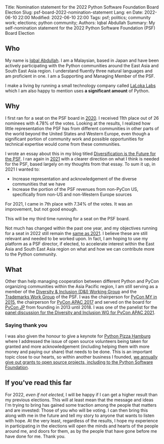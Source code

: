 Title: Nomination statement for the 2022 Python Software Foundation Board Election
Slug: psf-board-2022-nomination-statement
Lang: en
Date: 2022-06-10 22:00
Modified: 2022-06-10 22:00
Tags: psf; politics; community work; elections; python community;
Authors: Iqbal Abdullah
Summary: My self-nomination statement for the 2022 Python Software Foundation (PSF) Board Election

## Who

My name is [Iqbal Abdullah](https://twitter.com/iqbalabd). I am a Malaysian, based in Japan and have been actively participating with the Python communities around the East Asia and South East Asia region.
I understand fluently three natural languages and am proficient in one. I am a Supporting and Managing Member of the PSF.

I make a living by running a small technology company called [LaLoka Labs](https://lalokalabs.co/en/) which I am also happy to mention uses **a significant amount** of Python.

## Why

I first ran for a seat on the PSF board in [2020](https://www.python.org/nominations/elections/2020-python-software-foundation-board/nominees/iqbal-abdullah/).
I received 11th place out of 26 nominees with 4.78% of the votes. Looking at the results, I realized how little representation the PSF has from different communities in other parts of
the world beyond the United States and Western Europe, even though a significant portion of community work and possible opportunities for technical expertise would come from these communities.

I wrote an essay about this in my blog titled [Diversification is the Future for the PSF]({filename}/posts/2020/diversification-is-the-future-for-the-psf-en.md). 
I ran again in [2021](https://www.python.org/nominations/elections/2021-python-software-foundation-board/nominees/iqbal-abdullah/) with a clearer direction on what I think is needed for the
PSF, based largely on my thoughts from that essay. To sum it up, in 2021 I wanted to:

- Increase representation and acknowledgement of the diverse communities that we have
- Increase the portion of the PSF revenues from non-PyCon US, specifically from non-US and non-Western Europe sources

For 2021, I came in 7th place with 7.34% of the votes. It was an improvement, but not good enough.

This will be my third time running for a seat on the PSF board.

Not much has changed within the past one year, and my objectives running for a seat in 2022 still remain the [same as 2021](https://www.python.org/nominations/elections/2021-python-software-foundation-board/nominees/iqbal-abdullah/).
I believe these are still relevant and needed to be worked upon. In fact, I am hoping to use my platform as a PSF director, if elected, to accelerate interest within the
East Asia and South East Asia region on what and how we can contribute more to the Python community.

## What

Other than help managing cooperation between different Python and PyCon organizing communities within the Asia Pacific region, I am still serving as a member of the [Diversity & Inclusion (D&I) Working Group](https://pyfound.blogspot.com/2020/12/announcing-psf-diversity-and-inclusion.html) and the [Trademarks Work Group](https://www.python.org/psf/committees/#trademarks-work-group) of the PSF.
I was the chairperson for [PyCon MY in 2015](https://pycon.my/2015/08/31/pycon-my-2015/), the chairperson for [PyCon APAC 2017](https://pycon.my/2017/09/01/pycon-apac-2017-it-s-a-wrap/) and served on the board for [PyCon JP](https://www.pycon.jp/committee/english.html) from founding in 2013 until 2018.
I was one of the panelist for the [panel discussion for the Diversity and Inclusion WG for PyCon APAC 2021](https://lalokalabs.co/en/events/diversity-inclusion-workgroup-panel-at-pycon-apac/).

### Saying thank you

I was also given the honour to give a keynote for [Python Pizza Hamburg](https://hamburg.python.pizza/) where I addressed the issue of open source volunteers being taken for granted and more acknowledgement (including helping them with more money and paying our share) that needs to be done. This is an important topic close to our hearts, so within another business I founded, [we annually give out grants to open source projects, including to the Python Software Foundation](https://blog.xoxzo.com/en/tag/annual-open-source-grant/).

## If you've read this far

For 2022, *even if not elected*, I will be happy if I can get a higher result than my previous elections. This will at least mean that the message and ideas I'm trying to bring has gained some traction among the people that matters and are invested: Those of you who will be voting. I can then bring this along with me in the future and tell my story to anyone that wants to listen with hope.
At the very least, regardless of the results, I hope my experience in participating in the elections will open the minds and hearts of the people around me, and doors for them, as by the people that have gone before me have done for me.
Thank you.
